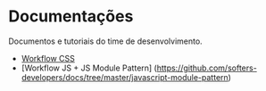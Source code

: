 Documentações
====

Documentos e tutoriais do time de desenvolvimento.

* [Workflow CSS](https://github.com/softers-developers/docs/tree/master/workflow-css)
* [Workflow JS + JS Module Pattern] (https://github.com/softers-developers/docs/tree/master/javascript-module-pattern)
